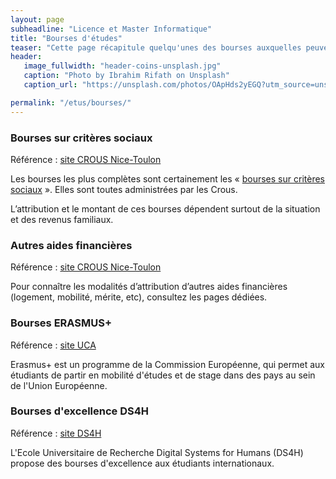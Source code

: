 ```yaml
---
layout: page
subheadline: "Licence et Master Informatique"
title: "Bourses d'études"
teaser: "Cette page récapitule quelqu'unes des bourses auxquelles peuvent prétendre les étudiants ou futurs étudiants en Informatique. Cette page n'a pas vocation à être exhaustive."
header:
   image_fullwidth: "header-coins-unsplash.jpg"
   caption: "Photo by Ibrahim Rifath on Unsplash"
   caption_url: "https://unsplash.com/photos/OApHds2yEGQ?utm_source=unsplash&utm_medium=referral&utm_content=creditShareLink"

permalink: "/etus/bourses/"
---
```



### Bourses sur critères sociaux ###
Référence : [site CROUS Nice-Toulon](https://www.crous-nice.fr/bourses/)

Les bourses les plus complètes sont certainement les « [bourses sur critères sociaux](https://www.crous-nice.fr/bourses/bourse-sur-criteres-sociaux/) ».
Elles sont toutes administrées par les Crous.

L’attribution et le montant de ces bourses dépendent surtout de la situation et des revenus familiaux.

### Autres aides financières ###
Référence : [site CROUS Nice-Toulon](https://www.crous-nice.fr/bourses/)

Pour connaître les modalités d’attribution d’autres aides financières (logement, mobilité, mérite, etc), consultez les pages dédiées.

### Bourses ERASMUS+  ###
Référence : [site UCA](https://univ-cotedazur.fr/partir-a-l-etranger/aides-financieres-a-la-mobilite/erasmus)

Erasmus+ est un programme de la Commission Européenne, qui permet aux étudiants de partir en mobilité d'études et de stage dans des pays au sein de l'Union Européenne.

### Bourses d'excellence DS4H  ###
Référence : [site DS4H](https://ds4h.univ-cotedazur.eu/education/masters/excellence-scholarships-program)

L'Ecole Universitaire de Recherche Digital Systems for Humans (DS4H) propose des bourses d'excellence aux étudiants internationaux.

<!--
### Bourses de stage I3S  ###
Référence : [site I3S](https://www.i3s.unice.fr/)

Le laboratoire d'Informatique, Signaux et Systèmes de Sophia-Antipolis (I3S) finance des stages d'initiation à la recherche.
Le dispositif concerne principalement les étudiants de Master, mais peut être étendu à la Licence.
-->